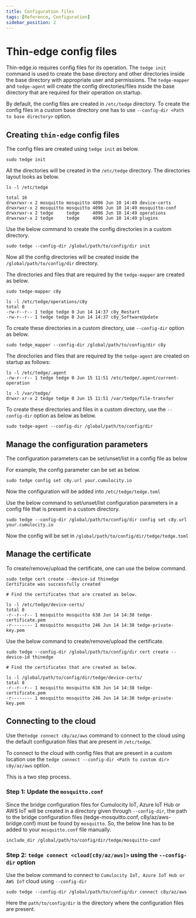 ```yaml
---
title: Configuration files
tags: [Reference, Configuration]
sidebar_position: 2
---
```


# Thin-edge config files

Thin-edge.io requires config files for its operation. The `tedge init` command is used to create
the base directory and other directories inside the base directory with appropriate user and permissions.
The `tedge-mapper` and `tedge-agent` will create the config
directories/files inside the base directory that are required for their operation on startup.

By default, the config files are created in `/etc/tedge` directory. To create the config files in
a custom base directory one has to use `--config-dir <Path to base directory>` option.

## Creating `thin-edge` config files

The config files are created using `tedge init` as below.

```shell
sudo tedge init
```

All the directories will be created in the `/etc/tedge` directory. The directories layout looks as below.

```shell
ls -l /etc/tedge

total 16
drwxrwxr-x 2 mosquitto mosquitto 4096 Jun 10 14:49 device-certs
drwxrwxr-x 2 mosquitto mosquitto 4096 Jun 10 14:49 mosquitto-conf
drwxrwxr-x 2 tedge     tedge     4096 Jun 10 14:49 operations
drwxrwxr-x 2 tedge     tedge     4096 Jun 10 14:49 plugins
```

Use the below command to create the config directories in a custom directory.

```shell
sudo tedge --config-dir /global/path/to/config/dir init
```

Now all the config directories will be created inside the `/global/path/to/config/dir` directory.

The directories and files that are required by the `tedge-mapper` are created as below.

```shell
sudo tedge-mapper c8y
```

```
ls -l /etc/tedge/operations/c8y
total 0
-rw-r--r-- 1 tedge tedge 0 Jun 14 14:37 c8y_Restart
-rw-r--r-- 1 tedge tedge 0 Jun 14 14:37 c8y_SoftwareUpdate
```

To create these directories in a custom directory, use `--config-dir` option as below.

```shell
sudo tedge_mapper --config-dir /global/path/to/config/dir c8y
```

The directories and files that are required by the `tedge-agent` are created on startup as follows:


```
ls -l /etc/tedge/.agent
-rw-r--r-- 1 tedge tedge 0 Jun 15 11:51 /etc/tedge/.agent/current-operation

ls -l /var/tedge/
drwxr-xr-x 2 tedge tedge 0 Jun 15 11:51 /var/tedge/file-transfer
```

To create these directories and files in a custom directory, use the `--config-dir` option as below as below.

```shell
sudo tedge-agent --config-dir /global/path/to/config/dir
```

## Manage the configuration parameters

The configuration parameters can be set/unset/list in a config file as below

For example, the config parameter can be set as below.

```shell
sudo tedge config set c8y.url your.cumulocity.io
```

Now the configuration will be added into `/etc/tedge/tedge.toml`

Use the below command to set/unset/list configuration parameters in a config file that is present
in a custom directory.

```shell
sudo tedge --config-dir /global/path/to/config/dir config set c8y.url your.cumulocity.io
```

Now the config will be set in `/global/path/to/config/dir/tedge/tedge.toml`

## Manage the certificate

To create/remove/upload the certificate, one can use the below command.

```shell
sudo tedge cert create --device-id thinedge
Certificate was successfully created

# Find the certificates that are created as below.

ls -l /etc/tedge/device-certs/
total 8
-r--r--r-- 1 mosquitto mosquitto 638 Jun 14 14:38 tedge-certificate.pem
-r-------- 1 mosquitto mosquitto 246 Jun 14 14:38 tedge-private-key.pem
```

Use the below command to create/remove/upload the certificate.

```shell
sudo tedge --config-dir /global/path/to/config/dir cert create --device-id thinedge

# Find the certificates that are created as below.

ls -l /global/path/to/config/dir/tedge/device-certs/
total 8
-r--r--r-- 1 mosquitto mosquitto 638 Jun 14 14:38 tedge-certificate.pem
-r-------- 1 mosquitto mosquitto 246 Jun 14 14:38 tedge-private-key.pem
```

## Connecting to the cloud

Use the`tedge connect c8y/az/aws` command to connect to the cloud using the default configuration files
that are present in `/etc/tedge`.

To connect to the cloud with config files that are present in a custom location use
the `tedge connect --config-dir <Path to custom dir> c8y/az/aws` option.

This is a two step process.

### Step 1: Update the `mosquitto.conf`

Since the bridge configuration files for Cumulocity IoT, Azure IoT Hub or AWS IoT will be created in a directory given through `--config-dir`,
the path to the bridge configuration files (tedge-mosquitto.conf, c8y/az/aws-bridge.conf) must be found by `mosquitto`.
So, the below line has to be added to your `mosquitto.conf` file manually.

```include_dir /global/path/to/config/dir/tedge/mosquitto-conf```

### Step 2: `tedge connect <cloud[c8y/az/aws]>` using the `--config-dir` option

Use the below command to connect to `Cumulocity IoT, Azure IoT Hub or AWS IoT` cloud using `--config-dir`

```shell
sudo tedge --config-dir /global/path/to/config/dir connect c8y/az/aws
```

Here the `path/to/config/dir` is the directory where the configuration files are present.
